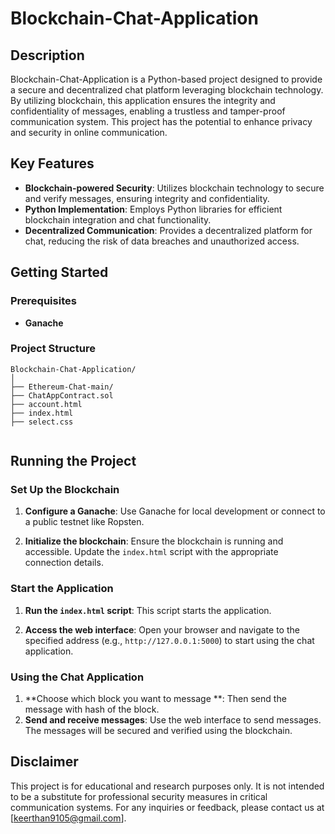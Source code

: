 # Blockchain-Chat-Application

## Description

Blockchain-Chat-Application is a Python-based project designed to provide a secure and decentralized chat platform leveraging blockchain technology. By utilizing blockchain, this application ensures the integrity and confidentiality of messages, enabling a trustless and tamper-proof communication system. This project has the potential to enhance privacy and security in online communication.

## Key Features

- **Blockchain-powered Security**: Utilizes blockchain technology to secure and verify messages, ensuring integrity and confidentiality.
- **Python Implementation**: Employs Python libraries for efficient blockchain integration and chat functionality.
- **Decentralized Communication**: Provides a decentralized platform for chat, reducing the risk of data breaches and unauthorized access.

## Getting Started

### Prerequisites

- **Ganache**



### Project Structure

```
Blockchain-Chat-Application/
│
├── Ethereum-Chat-main/            
├── ChatAppContract.sol           
├── account.html                  
├── index.html                    
├── select.css                    
            
```

## Running the Project

### Set Up the Blockchain

1. **Configure a Ganache**: Use Ganache for local development or connect to a public testnet like Ropsten.

2. **Initialize the blockchain**: Ensure the blockchain is running and accessible. Update the `index.html` script with the appropriate connection details.

### Start the Application

1. **Run the `index.html` script**: This script starts the application.
   
2. **Access the web interface**: Open your browser and navigate to the specified address (e.g., `http://127.0.0.1:5000`) to start using the chat application.

### Using the Chat Application

1. **Choose which block you want to message **: Then send the message with hash of the block.
2. **Send and receive messages**: Use the web interface to send messages. The messages will be secured and verified using the blockchain.

## Disclaimer

This project is for educational and research purposes only. It is not intended to be a substitute for professional security measures in critical communication systems.
For any inquiries or feedback, please contact us at [keerthan9105@gmail.com].

